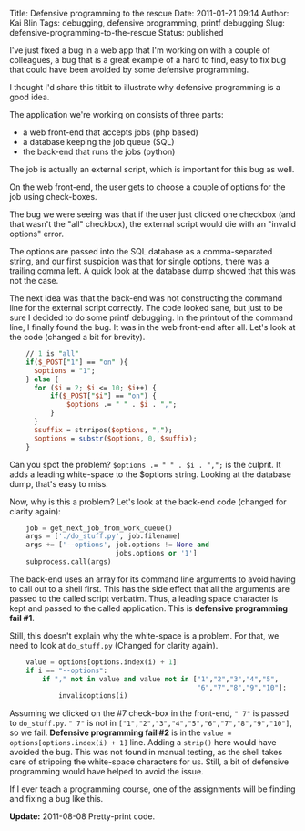 Title: Defensive programming to the rescue
Date: 2011-01-21 09:14
Author: Kai Blin
Tags: debugging, defensive programming, printf debugging
Slug: defensive-programming-to-the-rescue
Status: published

I've just fixed a bug in a web app that I'm working on with a couple of
colleagues, a bug that is a great example of a hard to find, easy to fix
bug that could have been avoided by some defensive programming.

I thought I'd share this titbit to illustrate why defensive programming
is a good idea.

The application we're working on consists of three parts:

- a web front-end that accepts jobs (php based)
- a database keeping the job queue (SQL)
- the back-end that runs the jobs (python)

The job is actually an external script, which is important for this bug
as well.

On the web front-end, the user gets to choose a couple of options for
the job using check-boxes.

The bug we were seeing was that if the user just clicked one checkbox
(and that wasn't the "all" checkbox), the external script would die with
an "invalid options" error.

The options are passed into the SQL database as a comma-separated
string, and our first suspicion was that for single options, there was a
trailing comma left. A quick look at the database dump showed that this
was not the case.

The next idea was that the back-end was not constructing the command
line for the external script correctly. The code looked sane, but just
to be sure I decided to do some printf debugging. In the printout of the
command line, I finally found the bug. It was in the web front-end after
all. Let's look at the code (changed a bit for brevity).


```perl
    // 1 is "all"
    if($_POST["1"] == "on" ){
      $options = "1";
    } else {
      for ($i = 2; $i <= 10; $i++) {
          if($_POST["$i"] == "on") {
              $options .= " " . $i . ",";
          }
      }
      $suffix = strripos($options, ",");
      $options = substr($options, 0, $suffix);
    }
```

Can you spot the problem? `$options .= " " . $i . ",";`
is the culprit. It adds a leading white-space to the \$options string.
Looking at the database dump, that's easy to miss.

Now, why is this a problem? Let's look at the back-end code (changed for
clarity again):

```python
    job = get_next_job_from_work_queue()
    args = ['./do_stuff.py', job.filename]
    args += ['--options', job.options != None and
                          jobs.options or '1']
    subprocess.call(args)
```

The back-end uses an array for its command line arguments to avoid
having to call out to a shell first. This has the side effect that all
the arguments are passed to the called script verbatim. Thus, a leading
space character is kept and passed to the called application. This is
**defensive programming fail \#1**.

Still, this doesn't explain why the white-space is a problem. For that,
we need to look at `do_stuff.py` (Changed for clarity again).

```python
    value = options[options.index(i) + 1]
    if i == "--options":
        if "," not in value and value not in ["1","2","3","4","5",
                                              "6","7","8","9","10"]:
            invalidoptions(i)

```
Assuming we clicked on the \#7 check-box in the front-end, `" 7"` is
passed to `do_stuff.py`. `" 7"` is not in
`["1","2","3","4","5","6","7","8","9","10"]`, so we fail. **Defensive
programming fail \#2** is in the `value = options[options.index(i) + 1]`
line. Adding a `strip()` here would have avoided the bug. This was not
found in manual testing, as the shell takes care of stripping the
white-space characters for us. Still, a bit of defensive programming
would have helped to avoid the issue.

If I ever teach a programming course, one of the assignments will be
finding and fixing a bug like this.


**Update:** 2011-08-08 Pretty-print code.
